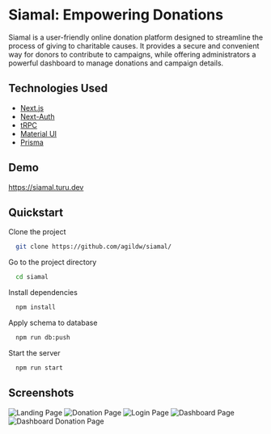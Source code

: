 # Siamal: Empowering Donations

Siamal is a user-friendly online donation platform designed to streamline the process of giving to charitable causes. It provides a secure and convenient way for donors to contribute to campaigns, while offering administrators a powerful dashboard to manage donations and campaign details.

## Technologies Used

- [Next.js](https://nextjs.org/)
- [Next-Auth](https://authjs.dev/)
- [tRPC](https://trpc.io/)
- [Material UI](https://mui.com/)
- [Prisma](https://www.prisma.io/)

## Demo

https://siamal.turu.dev

## Quickstart

Clone the project

```bash
  git clone https://github.com/agildw/siamal/
```

Go to the project directory

```bash
  cd siamal
```

Install dependencies

```bash
  npm install
```

Apply schema to database

```bash
  npm run db:push
```

Start the server

```bash
  npm run start
```

## Screenshots

![Landing Page](https://i.ibb.co.com/whYYVZW/screely-1721475559793.png)
![Donation Page](https://i.ibb.co.com/H70hxJt/screely-1721475548184.png)
![Login Page](https://i.ibb.co.com/gjBrY32/screely-1721473954616.png)
![Dashboard Page](https://i.ibb.co.com/dBW3WJW/screely-1721478670399.png)
![Dashboard Donation Page](https://i.ibb.co.com/ThqSv5D/screely-1721473935399.png)

